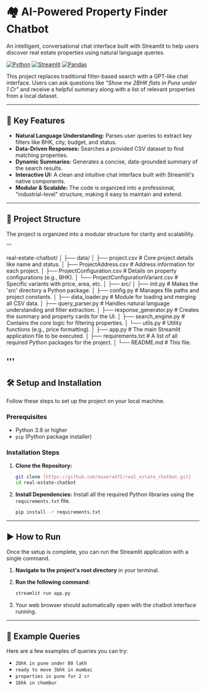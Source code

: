 # 🏘️ AI-Powered Property Finder Chatbot

An intelligent, conversational chat interface built with Streamlit to help users discover real estate properties using natural language queries.

[![Python](https://img.shields.io/badge/Python-3.9%2B-blue.svg)](https://www.python.org/downloads/)
[![Streamlit](https://img.shields.io/badge/Streamlit-1.25%2B-brightgreen.svg)](https://streamlit.io)
[![Pandas](https://img.shields.io/badge/Pandas-2.0%2B-blue.svg)](https://pandas.pydata.org/)

This project replaces traditional filter-based search with a GPT-like chat interface. Users can ask questions like *"Show me 2BHK flats in Pune under 1 Cr"* and receive a helpful summary along with a list of relevant properties from a local dataset.

---

## 🚀 Key Features

-   **Natural Language Understanding:** Parses user queries to extract key filters like BHK, city, budget, and status.
-   **Data-Driven Responses:** Searches a provided CSV dataset to find matching properties.
-   **Dynamic Summaries:** Generates a concise, data-grounded summary of the search results.
-   **Interactive UI:** A clean and intuitive chat interface built with Streamlit's native components.
-   **Modular & Scalable:** The code is organized into a professional, "industrial-level" structure, making it easy to maintain and extend.

---

## 📂 Project Structure
The project is organized into a modular structure for clarity and scalability.

'''


real-estate-chatbot/
│
├── data/
│   ├── project.csv                   # Core project details like name and status.
│   ├── ProjectAddress.csv            # Address information for each project.
│   ├── ProjectConfiguration.csv      # Details on property configurations (e.g., BHK).
│   └── ProjectConfigurationVariant.csv # Specific variants with price, area, etc.
│
├── src/
│   ├── init.py                   # Makes the 'src' directory a Python package.
│   ├── config.py                     # Manages file paths and project constants.
│   ├── data_loader.py                # Module for loading and merging all CSV data.
│   ├── query_parser.py               # Handles natural language understanding and filter extraction.
│   ├── response_generator.py         # Creates the summary and property cards for the UI.
│   ├── search_engine.py              # Contains the core logic for filtering properties.
│   └── utils.py                      # Utility functions (e.g., price formatting).
│
├── app.py                            # The main Streamlit application file to be executed.
│
├── requirements.txt                  # A list of all required Python packages for the project.
│
└── README.md                         # This file.



'''                      
---

## 🛠️ Setup and Installation

Follow these steps to set up the project on your local machine.

### Prerequisites

-   Python 3.9 or higher
-   `pip` (Python package installer)

### Installation Steps

1.  **Clone the Repository:**
    ```sh
    git clone [https://github.com/maxera475/real_estate_chatbot.git]
    cd real-estate-chatbot
    ```

2.  **Install Dependencies:**
    Install all the required Python libraries using the `requirements.txt` file.
    ```sh
    pip install -r requirements.txt
    ```

---

## ▶️ How to Run

Once the setup is complete, you can run the Streamlit application with a single command.

1.  **Navigate to the project's root directory** in your terminal.

2.  **Run the following command:**
    ```sh
    streamlit run app.py
    ```

3.  Your web browser should automatically open with the chatbot interface running.

---

## 💬 Example Queries

Here are a few examples of queries you can try:

-   `2bhk in pune under 80 lakh`
-   `ready to move 3bhk in mumbai`
-   `properties in pune for 2 cr`
-   `1bhk in chembur`